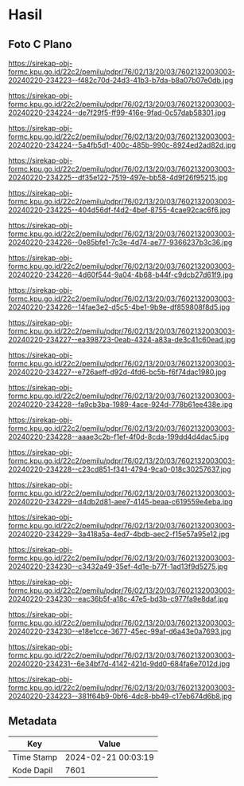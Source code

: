 # Hasil

## Foto C Plano

https://sirekap-obj-formc.kpu.go.id/22c2/pemilu/pdpr/76/02/13/20/03/7602132003003-20240220-234223--f482c70d-24d3-41b3-b7da-b8a07b07e0db.jpg

https://sirekap-obj-formc.kpu.go.id/22c2/pemilu/pdpr/76/02/13/20/03/7602132003003-20240220-234224--de7f29f5-ff99-416e-9fad-0c57dab58301.jpg

https://sirekap-obj-formc.kpu.go.id/22c2/pemilu/pdpr/76/02/13/20/03/7602132003003-20240220-234224--5a4fb5d1-400c-485b-990c-8924ed2ad82d.jpg

https://sirekap-obj-formc.kpu.go.id/22c2/pemilu/pdpr/76/02/13/20/03/7602132003003-20240220-234225--df35e122-7519-497e-bb58-4d9f26f95215.jpg

https://sirekap-obj-formc.kpu.go.id/22c2/pemilu/pdpr/76/02/13/20/03/7602132003003-20240220-234225--404d56df-f4d2-4bef-8755-4cae92cac6f6.jpg

https://sirekap-obj-formc.kpu.go.id/22c2/pemilu/pdpr/76/02/13/20/03/7602132003003-20240220-234226--0e85bfe1-7c3e-4d74-ae77-9366237b3c36.jpg

https://sirekap-obj-formc.kpu.go.id/22c2/pemilu/pdpr/76/02/13/20/03/7602132003003-20240220-234226--4d60f544-9a04-4b68-b44f-c9dcb27d61f9.jpg

https://sirekap-obj-formc.kpu.go.id/22c2/pemilu/pdpr/76/02/13/20/03/7602132003003-20240220-234226--14fae3e2-d5c5-4be1-9b9e-df859808f8d5.jpg

https://sirekap-obj-formc.kpu.go.id/22c2/pemilu/pdpr/76/02/13/20/03/7602132003003-20240220-234227--ea398723-0eab-4324-a83a-de3c41c60ead.jpg

https://sirekap-obj-formc.kpu.go.id/22c2/pemilu/pdpr/76/02/13/20/03/7602132003003-20240220-234227--e726aeff-d92d-4fd6-bc5b-f6f74dac1980.jpg

https://sirekap-obj-formc.kpu.go.id/22c2/pemilu/pdpr/76/02/13/20/03/7602132003003-20240220-234228--fa9cb3ba-1989-4ace-924d-778b61ee438e.jpg

https://sirekap-obj-formc.kpu.go.id/22c2/pemilu/pdpr/76/02/13/20/03/7602132003003-20240220-234228--aaae3c2b-f1ef-4f0d-8cda-199dd4d4dac5.jpg

https://sirekap-obj-formc.kpu.go.id/22c2/pemilu/pdpr/76/02/13/20/03/7602132003003-20240220-234228--c23cd851-f341-4794-9ca0-018c30257637.jpg

https://sirekap-obj-formc.kpu.go.id/22c2/pemilu/pdpr/76/02/13/20/03/7602132003003-20240220-234229--d4db2d81-aee7-4145-beaa-c619559e4eba.jpg

https://sirekap-obj-formc.kpu.go.id/22c2/pemilu/pdpr/76/02/13/20/03/7602132003003-20240220-234229--3a418a5a-4ed7-4bdb-aec2-f15e57a95e12.jpg

https://sirekap-obj-formc.kpu.go.id/22c2/pemilu/pdpr/76/02/13/20/03/7602132003003-20240220-234230--c3432a49-35ef-4d1e-b77f-1ad13f9d5275.jpg

https://sirekap-obj-formc.kpu.go.id/22c2/pemilu/pdpr/76/02/13/20/03/7602132003003-20240220-234230--eac36b5f-a18c-47e5-bd3b-c977fa9e8daf.jpg

https://sirekap-obj-formc.kpu.go.id/22c2/pemilu/pdpr/76/02/13/20/03/7602132003003-20240220-234230--e18e1cce-3677-45ec-99af-d6a43e0a7693.jpg

https://sirekap-obj-formc.kpu.go.id/22c2/pemilu/pdpr/76/02/13/20/03/7602132003003-20240220-234231--6e34bf7d-4142-421d-9dd0-684fa6e7012d.jpg

https://sirekap-obj-formc.kpu.go.id/22c2/pemilu/pdpr/76/02/13/20/03/7602132003003-20240220-234223--381f64b9-0bf6-4dc8-bb49-c17eb674d6b8.jpg


## Metadata

| Key        | Value               |
| ---------- | ------------------- |
| Time Stamp | 2024-02-21 00:03:19 |
| Kode Dapil | 7601                |



